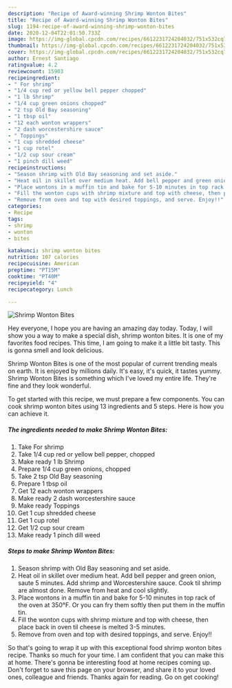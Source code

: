 ```yaml
---
description: "Recipe of Award-winning Shrimp Wonton Bites"
title: "Recipe of Award-winning Shrimp Wonton Bites"
slug: 1194-recipe-of-award-winning-shrimp-wonton-bites
date: 2020-12-04T22:01:50.733Z
image: https://img-global.cpcdn.com/recipes/6612231724204032/751x532cq70/shrimp-wonton-bites-recipe-main-photo.jpg
thumbnail: https://img-global.cpcdn.com/recipes/6612231724204032/751x532cq70/shrimp-wonton-bites-recipe-main-photo.jpg
cover: https://img-global.cpcdn.com/recipes/6612231724204032/751x532cq70/shrimp-wonton-bites-recipe-main-photo.jpg
author: Ernest Santiago
ratingvalue: 4.2
reviewcount: 15903
recipeingredient:
- " For shrimp"
- "1/4 cup red or yellow bell pepper chopped"
- "1 lb Shrimp"
- "1/4 cup green onions chopped"
- "2 tsp Old Bay seasoning"
- "1 tbsp oil"
- "12 each wonton wrappers"
- "2 dash worcestershire sauce"
- " Toppings"
- "1 cup shredded cheese"
- "1 cup rotel"
- "1/2 cup sour cream"
- "1 pinch dill weed"
recipeinstructions:
- "Season shrimp with Old Bay seasoning and set aside."
- "Heat oil in skillet over medium heat. Add bell pepper and green onion, saute 5 minutes. Add shrimp and Worcestershire sauce. Cook til shrimp are almost done. Remove from heat and cool slightly."
- "Place wontons in a muffin tin and bake for 5-10 minutes in top rack of the oven at 350°F. Or you can fry them softly then put them in the muffin tin."
- "Fill the wonton cups with shrimp mixture and top with cheese, then place back in oven til cheese is melted 3-5 minutes."
- "Remove from oven and top with desired toppings, and serve. Enjoy!!"
categories:
- Recipe
tags:
- shrimp
- wonton
- bites

katakunci: shrimp wonton bites 
nutrition: 107 calories
recipecuisine: American
preptime: "PT15M"
cooktime: "PT40M"
recipeyield: "4"
recipecategory: Lunch

---
```



![Shrimp Wonton Bites](https://img-global.cpcdn.com/recipes/6612231724204032/751x532cq70/shrimp-wonton-bites-recipe-main-photo.jpg)

Hey everyone, I hope you are having an amazing day today. Today, I will show you a way to make a special dish, shrimp wonton bites. It is one of my favorites food recipes. This time, I am going to make it a little bit tasty. This is gonna smell and look delicious.



Shrimp Wonton Bites is one of the most popular of current trending meals on earth. It is enjoyed by millions daily. It's easy, it's quick, it tastes yummy. Shrimp Wonton Bites is something which I've loved my entire life. They're fine and they look wonderful.


To get started with this recipe, we must prepare a few components. You can cook shrimp wonton bites using 13 ingredients and 5 steps. Here is how you can achieve it.

<!--inarticleads1-->

##### The ingredients needed to make Shrimp Wonton Bites:

1. Take  For shrimp
1. Take 1/4 cup red or yellow bell pepper, chopped
1. Make ready 1 lb Shrimp
1. Prepare 1/4 cup green onions, chopped
1. Take 2 tsp Old Bay seasoning
1. Prepare 1 tbsp oil
1. Get 12 each wonton wrappers
1. Make ready 2 dash worcestershire sauce
1. Make ready  Toppings
1. Get 1 cup shredded cheese
1. Get 1 cup rotel
1. Get 1/2 cup sour cream
1. Make ready 1 pinch dill weed




<!--inarticleads2-->

##### Steps to make Shrimp Wonton Bites:

1. Season shrimp with Old Bay seasoning and set aside.
1. Heat oil in skillet over medium heat. Add bell pepper and green onion, saute 5 minutes. Add shrimp and Worcestershire sauce. Cook til shrimp are almost done. Remove from heat and cool slightly.
1. Place wontons in a muffin tin and bake for 5-10 minutes in top rack of the oven at 350°F. Or you can fry them softly then put them in the muffin tin.
1. Fill the wonton cups with shrimp mixture and top with cheese, then place back in oven til cheese is melted 3-5 minutes.
1. Remove from oven and top with desired toppings, and serve. Enjoy!!




So that's going to wrap it up with this exceptional food shrimp wonton bites recipe. Thanks so much for your time. I am confident that you can make this at home. There's gonna be interesting food at home recipes coming up. Don't forget to save this page on your browser, and share it to your loved ones, colleague and friends. Thanks again for reading. Go on get cooking!
